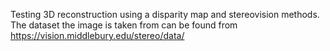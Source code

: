 Testing 3D reconstruction using a disparity map and stereovision methods. The dataset the image is taken from can be found from https://vision.middlebury.edu/stereo/data/